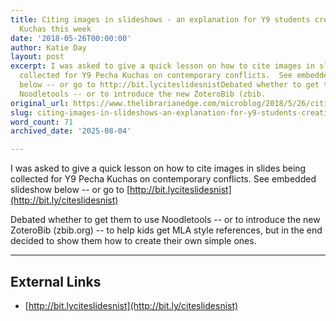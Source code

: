 ```yaml
---
title: Citing images in slideshows - an explanation for Y9 students creating Pecha
  Kuchas this week
date: '2018-05-26T00:00:00'
author: Katie Day
layout: post
excerpt: I was asked to give a quick lesson on how to cite images in slides being
  collected for Y9 Pecha Kuchas on contemporary conflicts.  See embedded slideshow
  below -- or go to http://bit.lyciteslidesnistDebated whether to get them to use
  Noodletools -- or to introduce the new ZoteroBib (zbib.
original_url: https://www.thelibrarianedge.com/microblog/2018/5/26/citing-images-in-slideshows-an-explanation-for-y9-students-creating-pecha-kuchas-this-week
slug: citing-images-in-slideshows-an-explanation-for-y9-students-creating-pecha-kuchas-this-week
word_count: 71
archived_date: '2025-08-04'

---
```


I was asked to give a quick lesson on how to cite images in slides being collected for Y9 Pecha Kuchas on contemporary conflicts. See embedded slideshow below -- or go to [http://bit.lyciteslidesnist](http://bit.ly/citeslidesnist)

Debated whether to get them to use Noodletools -- or to introduce the new ZoteroBib \(zbib.org\) -- to help kids get MLA style references, but in the end decided to show them how to create their own simple ones.

---

## External Links

- [http://bit.lyciteslidesnist](http://bit.ly/citeslidesnist)
